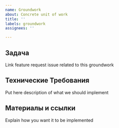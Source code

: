 ```yaml
---
name: Groundwork
about: Concrete unit of work
title: ''
labels: groundwork
assignees: ''

---
```


## Задача
Link feature request issue related to this groundwork

## Технические Требования
Put here description of what we should implement

## Материалы и ссылки
Explain how you want it to be implemented
